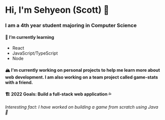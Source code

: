 # Hi, I'm Sehyeon (Scott) 👋

### I am a 4th year student majoring in Computer Science

#### 🌱 I’m currently learning
* React
* JavaScript/TypeScript
* Node

#### 🏔️ I'm currently working on personal projects to help me learn more about web development. I am also working on a team project called game-stats with a friend.

#### 🏗️ 2022 Goals: Build a full-stack web application 💦

###### Interesting fact: I have worked on building a game from scratch using Java 🥵

<!--
**sehyeon97/sehyeon97** is a ✨ _special_ ✨ repository because its `README.md` (this file) appears on your GitHub profile.

Here are some ideas to get you started:

- 🌱 I’m currently learning ...
- 👯 I’m looking to collaborate on ...
- 🤔 I’m looking for help with ...
- 💬 Ask me about ...
- 📫 How to reach me: ...
- 😄 Pronouns: ...
- ⚡ Fun fact: ...
-->
